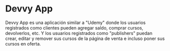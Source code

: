 # Devvy App

Devvy App es una aplicación similar a "Udemy" donde los usuarios registrados como clientes pueden agregar saldo, comprar cursos, devolverlos, etc. Y los usuarios registrados como "publishers" puedan crear, editar y remover sus cursos de la página de venta e incluso poner sus cursos en oferta.
